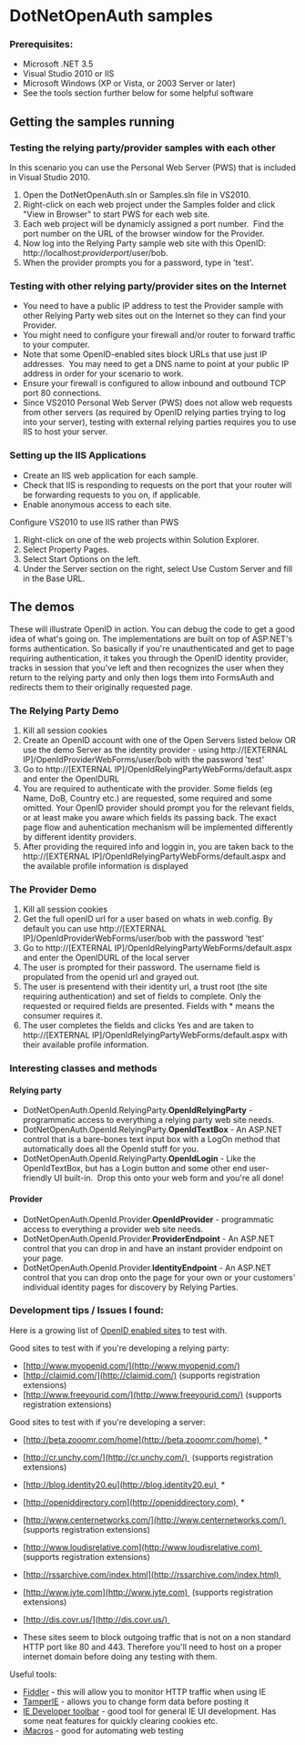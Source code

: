 # DotNetOpenAuth samples

### Prerequisites:

*   Microsoft .NET 3.5
*   Visual Studio 2010 or IIS
*   Microsoft Windows (XP or Vista, or 2003 Server or later)
*   See the tools section further below for some helpful software

## Getting the samples running

### Testing the relying party/provider samples with each other

In this scenario you can use the Personal Web Server (PWS) that is included in Visual Studio 2010.

1.  Open the DotNetOpenAuth.sln or Samples.sln file in VS2010.
2.  Right-click on each web project under the Samples folder and click "View in Browser" to start PWS for each web site.
3.  Each web project will be dynamicly assigned a port number.  Find the port number on the URL of the browser window for the Provider. 
4.  Now log into the Relying Party sample web site with this OpenID: http://localhost:_providerport_/user/bob.
5.  When the provider prompts you for a password, type in 'test'.

### Testing with other relying party/provider sites on the Internet

*   You need to have a public IP address to test the Provider sample with other Relying Party web sites out on the Internet so they can find your Provider. 
*   You might need to configure your firewall and/or router to forward traffic to your computer.
*   Note that some OpenID-enabled sites block URLs that use just IP addresses.  You may need to get a DNS name to point at your public IP address in order for your scenario to work.
*   Ensure your firewall is configured to allow inbound and outbound TCP port 80 connections.
*   Since VS2010 Personal Web Server (PWS) does not allow web requests from other servers (as required by OpenID relying parties trying to log into your server), testing with external relying parties requires you to use IIS to host your server.

### Setting up the IIS Applications

*   Create an IIS web application for each sample. 
*   Check that IIS is responding to requests on the port that your router will be forwarding requests to you on, if applicable.
*   Enable anonymous access to each site.

Configure VS2010 to use IIS rather than PWS

1.  Right-click on one of the web projects within Solution Explorer.
2.  Select Property Pages.
3.  Select Start Options on the left.
4.  Under the Server section on the right, select Use Custom Server and fill in the Base URL.

## The demos

These will illustrate OpenID in action. You can debug the code to get a good idea of what's going on. The implementations are built on top of ASP.NET's forms authentication. So basically if you're unauthenticated and get to page requiring authentication, it takes you through the OpenID identity provider, tracks in session that you've left and then recognizes the user when they return to the relying party and only then logs them into FormsAuth and redirects them to their originally requested page.

### The Relying Party Demo

1.  Kill all session cookies
2.  Create an OpenID account with one of the Open Servers listed below OR use the demo Server as the identity provider - using http://[EXTERNAL IP]/OpenIdProviderWebForms/user/bob with the password 'test'
3.  Go to http://[EXTERNAL IP]/OpenIdRelyingPartyWebForms/default.aspx and enter the OpenIDURL
4.  You are required to authenticate with the provider. Some fields (eg Name, DoB, Country etc.) are requested, some required and some omitted. Your OpenID provider should prompt you for the relevant fields, or at least make you aware which fields its passing back. The exact page flow and auhentication mechanism will be implemented differently by different identity providers.
5.  After providing the required info and loggin in, you are taken back to the http://[EXTERNAL IP]/OpenIdRelyingPartyWebForms/default.aspx and the available profile information is displayed

### The Provider Demo

1.  Kill all session cookies
2.  Get the full openID url for a user based on whats in web.config. By default you can use http://[EXTERNAL IP]/OpenIdProviderWebForms/user/bob with the password 'test'
3.  Go to http://[EXTERNAL IP]/OpenIdRelyingPartyWebForms/default.aspx and enter the OpenIDURL of the local server
4.  The user is prompted for their password. The username field is propulated from the openid url and grayed out.
5.  The user is presentend with their identity url, a trust root (the site requiring authentication) and set of fields to complete. Only the requested or required fields are presented. Fields with * means the consumer requires it.
6.  The user completes the fields and clicks Yes and are taken to http://[EXTERNAL IP]/OpenIdRelyingPartyWebForms/default.aspx with their available profile information.

### Interesting classes and methods

#### Relying party

*   DotNetOpenAuth.OpenId.RelyingParty.**OpenIdRelyingParty** - programmatic access to everything a relying party web site needs.
*   DotNetOpenAuth.OpenId.RelyingParty.**OpenIdTextBox** - An ASP.NET control that is a bare-bones text input box with a LogOn method that automatically does all the OpenId stuff for you.
*   DotNetOpenAuth.OpenId.RelyingParty.**OpenIdLogin** - Like the OpenIdTextBox, but has a Login button and some other end user-friendly UI built-in.  Drop this onto your web form and you're all done!

#### Provider

*   DotNetOpenAuth.OpenId.Provider.**OpenIdProvider** - programmatic access to everything a provider web site needs.
*   DotNetOpenAuth.OpenId.Provider.**ProviderEndpoint** - An ASP.NET control that you can drop in and have an instant provider endpoint on your page.
*   DotNetOpenAuth.OpenId.Provider.**IdentityEndpoint** - An ASP.NET control that you can drop onto the page for your own or your customers' individual identity pages for discovery by Relying Parties.

### Development tips / Issues I found:

Here is a growing list of [OpenID enabled sites](http://openiddirectory.com/allcats.html) to test with.

Good sites to test with if you're developing a relying party:

*   [http://www.myopenid.com/](http://www.myopenid.com/)
*   [http://claimid.com/](http://claimid.com/) (supports registration extensions)
*   [http://www.freeyourid.com/](http://www.freeyourid.com/) (supports registration extensions)

Good sites to test with if you're developing a server:

*   [http://beta.zooomr.com/home](http://beta.zooomr.com/home)  *
*   [http://cr.unchy.com/](http://cr.unchy.com/)  (supports registration extensions)
*   [http://blog.identity20.eu](http://blog.identity20.eu)  *
*   [http://openiddirectory.com](http://openiddirectory.com)  *
*   [http://www.centernetworks.com/](http://www.centernetworks.com/)  (supports registration extensions)
*   [http://www.loudisrelative.com](http://www.loudisrelative.com)  (supports registration extensions)
*   [http://rssarchive.com/index.html](http://rssarchive.com/index.html) 
*   [http://www.jyte.com](http://www.jyte.com)  (supports registration extensions)
*   [http://dis.covr.us/](http://dis.covr.us/) 

* These sites seem to block outgoing traffic that is not on a non standard HTTP port like 80 and 443\. Therefore you'll need to host on a proper internet domain before doing any testing with them.

Useful tools:

*   [Fiddler](http://www.fiddlertool.com/fiddler/) - this will allow you to monitor HTTP traffic when using IE
*   [TamperIE](http://www.bayden.com/Other/) - allows you to change form data before posting it
*   [IE Developer toolbar](http://www.microsoft.com/downloads/details.aspx?familyid=E59C3964-672D-4511-BB3E-2D5E1DB91038&displaylang=en) - good tool for general IE UI development. Has some neat features for quickly clearing cookies etc.
*   [iMacros](http://www.iopus.com/download/) - good for automating web testing